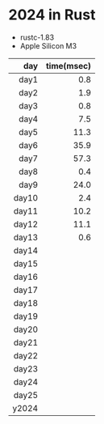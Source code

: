 # 2024 in Rust

- rustc-1.83
- Apple Silicon M3

|   day |time(msec)|
|------:|---------:|
| day1  |      0.8 |
| day2  |      1.9 |
| day3  |      0.8 |
| day4  |      7.5 |
| day5  |     11.3 |
| day6  |     35.9 |
| day7  |     57.3 |
| day8  |      0.4 |
| day9  |     24.0 |
| day10 |      2.4 |
| day11 |     10.2 |
| day12 |     11.1 |
| day13 |      0.6 |
| day14 |          |
| day15 |          |
| day16 |          |
| day17 |          |
| day18 |          |
| day19 |          |
| day20 |          |
| day21 |          |
| day22 |          |
| day23 |          |
| day24 |          |
| day25 |          |
| y2024 |          |
